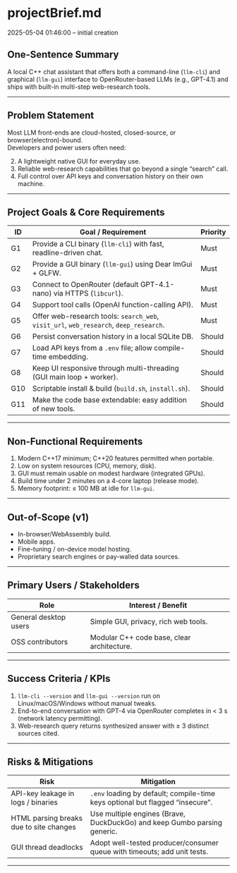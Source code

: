 # projectBrief.md  
2025-05-04 01:46:00 – initial creation

## One-Sentence Summary  
A local C++ chat assistant that offers both a command-line (`llm-cli`) and graphical (`llm-gui`) interface to OpenRouter-based LLMs (e.g., GPT-4.1) and ships with built-in multi-step web-research tools.

---

## Problem Statement  
Most LLM front-ends are cloud-hosted, closed-source, or browser(electron)-bound.  
Developers and power users often need:  

2. A lightweight native GUI for everyday use.  
3. Reliable web-research capabilities that go beyond a single “search” call.  
4. Full control over API keys and conversation history on their own machine.

---

## Project Goals & Core Requirements  

| ID | Goal / Requirement | Priority |
|----|--------------------|----------|
| G1 | Provide a CLI binary (`llm-cli`) with fast, readline-driven chat. | Must |
| G2 | Provide a GUI binary (`llm-gui`) using Dear ImGui + GLFW. | Must |
| G3 | Connect to OpenRouter (default GPT-4.1-nano) via HTTPS (`libcurl`). | Must |
| G4 | Support tool calls (OpenAI function-calling API). | Must |
| G5 | Offer web-research tools: `search_web`, `visit_url`, `web_research`, `deep_research`. | Must |
| G6 | Persist conversation history in a local SQLite DB. | Should |
| G7 | Load API keys from a `.env` file; allow compile-time embedding. | Should |
| G8 | Keep UI responsive through multi-threading (GUI main loop + worker). | Should |
| G10| Scriptable install & build (`build.sh`, `install.sh`). | Should |
| G11| Make the code base extendable: easy addition of new tools. | Should |

---

## Non-Functional Requirements  

1. Modern C++17 minimum; C++20 features permitted when portable.  
2. Low on system resources (CPU, memory, disk).
4. GUI must remain usable on modest hardware (integrated GPUs).  
5. Build time under 2 minutes on a 4-core laptop (release mode).  
6. Memory footprint: ≤ 100 MB at idle for `llm-gui`.  

---

## Out-of-Scope (v1)  

- In-browser/WebAssembly build.  
- Mobile apps.  
- Fine-tuning / on-device model hosting.  
- Proprietary search engines or pay-walled data sources.  

---

## Primary Users / Stakeholders  

| Role               | Interest / Benefit                          |
|--------------------|---------------------------------------------|
| General desktop users | Simple GUI, privacy, rich web tools.     |
| OSS contributors   | Modular C++ code base, clear architecture.  |

---

## Success Criteria / KPIs  

1. `llm-cli --version` and `llm-gui --version` run on Linux/macOS/Windows without manual tweaks.  
2. End-to-end conversation with GPT-4 via OpenRouter completes in < 3 s (network latency permitting).  
3. Web-research query returns synthesized answer with ≥ 3 distinct sources cited.  
---

## Risks & Mitigations  

| Risk                               | Mitigation                                     |
|------------------------------------|------------------------------------------------|
| API-key leakage in logs / binaries | `.env` loading by default; compile-time keys optional but flagged “insecure”. |
| HTML parsing breaks due to site changes | Use multiple engines (Brave, DuckDuckGo) and keep Gumbo parsing generic. |
| GUI thread deadlocks               | Adopt well-tested producer/consumer queue with timeouts; add unit tests. |

---
